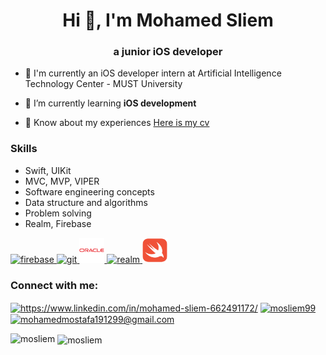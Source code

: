 <h1 align="center">Hi 👋, I'm Mohamed Sliem</h1>
<h3 align="center">a junior iOS developer</h3>

- 🔭 I'm currently an iOS developer intern at Artificial Intelligence Technology Center - MUST University
- 🌱 I’m currently learning **iOS development**

- 📄 Know about my experiences [Here is my cv](https://docs.google.com/document/d/1T8fUMEXsDy0ZubEYr-OqS0eS_aizrxpP/edit?usp=sharing&ouid=105954910480196310314&rtpof=true&sd=true)




<h3 align="left"> Skills </h3>
 
 - Swift, UIKit 
 - MVC, MVP, VIPER
 - Software engineering concepts 
 - Data structure and algorithms 
 - Problem solving 
 - Realm, Firebase
 
<p align="left"> <a href="https://firebase.google.com/" target="_blank" rel="noreferrer"> <img src="https://www.vectorlogo.zone/logos/firebase/firebase-icon.svg" alt="firebase" width="40" height="40"/> </a> <a href="https://git-scm.com/" target="_blank" rel="noreferrer"> <img src="https://www.vectorlogo.zone/logos/git-scm/git-scm-icon.svg" alt="git" width="40" height="40"/> </a> <a href="https://www.oracle.com/" target="_blank" rel="noreferrer"> <img src="https://raw.githubusercontent.com/devicons/devicon/master/icons/oracle/oracle-original.svg" alt="oracle" width="40" height="40"/> </a> <a href="https://realm.io/" target="_blank" rel="noreferrer"> <img src="https://raw.githubusercontent.com/bestofjs/bestofjs-webui/8665e8c267a0215f3159df28b33c365198101df5/public/logos/realm.svg" alt="realm" width="40" height="40"/> </a> <a href="https://developer.apple.com/swift/" target="_blank" rel="noreferrer"> <img src="https://raw.githubusercontent.com/devicons/devicon/master/icons/swift/swift-original.svg" alt="swift" width="40" height="40"/> </a> </p>


<h3 align="left">Connect with me:</h3>
<p align="left">
<a href="https://linkedin.com/in/https://www.linkedin.com/in/mohamed-sliem-662491172/" target="blank"><img align="center" src="https://raw.githubusercontent.com/rahuldkjain/github-profile-readme-generator/master/src/images/icons/Social/linked-in-alt.svg" alt="https://www.linkedin.com/in/mohamed-sliem-662491172/" height="30" width="40" /></a>
<a href="https://www.leetcode.com/mosliem99" target="blank"><img align="center" src="https://raw.githubusercontent.com/rahuldkjain/github-profile-readme-generator/master/src/images/icons/Social/leet-code.svg" alt="mosliem99" height="30" width="40" /></a>
<a href="mohamedmostafa191299@gmail.com target="blank"><img align="center" src="https://github.com/mosliem/mosliem/blob/main/Gmail-logo.svg" alt="mohamedmostafa191299@gmail.com" height="40" width="50" /></a>
</p>



<p><img align="left" src="https://github-readme-stats.vercel.app/api/top-langs?username=mosliem&show_icons=true&theme=dark&locale=en&layout=compact" alt="mosliem" /></p>





<p>&nbsp;<img align="center" src="https://github-readme-stats.vercel.app/api?username=mosliem&show_icons=true&locale=en" alt="mosliem" /></p>

